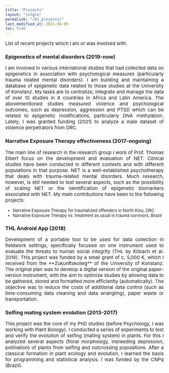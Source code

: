 ```yaml
---
title: "Projects"
layout: "single"
permalink: "/01_projects/"
last_modified_at: 2021-04-09
toc: true
---
```



<p style="font-size:15px" align="justify">
List of recent projects which I am or was involved with.
</p>

### Epigenetics of mental disorders (2019-now)
<p style="font-size:15px" align="justify">
I am involved in various international studies that had collected data on epigenetics in association with psychological measures (particularly trauma related mental disorders). I am building and maintaining a database of epigenetic data related to those studies at the University of Konstanz. My tasks are to centralize, integrate and manage the data of over 10 studies in 8 countries in Africa and Latin America. The abovementioned studies measured violence and psychological outcomes, such as depression, aggression and PTSD which can be related to epigenetic modifications, particularly DNA methylation. Lately, I was granted funding (2021) to analyze a male dataset of violence perpetrators from DRC.
</p>

### Narrative Exposure Therapy effectiveness (2017-ongoing)
<p style="font-size:15px" align="justify">
The main line of research in the research group I work of Prof. Thomas Elbert focus on the development and evaluation of NET. Clinical studies have been conducted in different contexts and with different populations in that purpose. NET is a well-established psychotherapy that deals with trauma-related mental disorders. Much research, however, is still needed to test several aspects, such as the possibility of scaling NET or the identification of epigenetic biomarkers associated with NET. My main contributions have been to the following projects:
<ul>
<li style="font-size:13px">Narrative Exposure Therapy for traumatized offenders in North Kivu, DRC</li>
<li style="font-size:13px">Narrative Exposure Therapy vs. treatment as usual in trauma survivors, Brazil</li>
</ul>
</p>

### THL Android App (2018)
<p style="font-size:15px" align="justify">
Development of a portable tool to be used for data collection in fieldwork settings, specifically focused on one instrument used to evaluate the threats to human social integrity (THL by Köbach et al. 2016). This project was funded by a small grant of c. 5,000 €, which I received from the **Zukunftskolleg** of the University of Konstanz. The original plan was to develop a digital version of the original paper-version instrument, with the aim to optimize studies by allowing data to be gathered, stored and formatted more efficiently (automatically). The objective was to reduce the costs of additional data control (such as time-consuming data cleaning and data wrangling), paper waste or transportation.
</p>

### Selfing mating system evolution (2013-2017)
<p style="font-size:15px" align="justify">
This project was the core of my PhD studies (before Psychology, I was working with Plant Biology). I conducted a series of experiments to test and verify the evolution of selfing (mating system) in plants. For this I analyzed several aspects (floral morphology, inbreeding depression, pollination) of plants from selfing and outcrossing populations. After a classical formation in plant ecology and evolution, I learned the basis for programming and statistical analysis. I was funded by the CNPq (Brazil).
</p>
